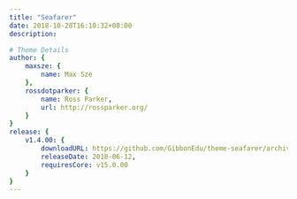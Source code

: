 ```yaml
---
title: "Seafarer"
date: 2018-10-28T16:10:32+08:00
description:

# Theme Details
author: {
    maxsze: {
        name: Max Sze
    },
    rossdotparker: {
        name: Ross Parker,
        url: http://rossparker.org/
    }
}
release: {
    v1.4.00: {
        downloadURL: https://github.com/GibbonEdu/theme-seafarer/archive/v1.4.00.zip,
        releaseDate: 2018-06-12,
        requiresCore: v15.0.00
    }
}
---
```


